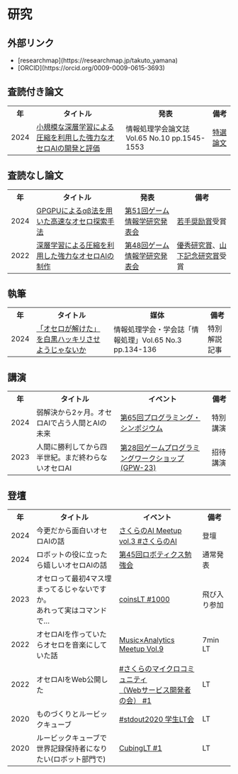 # 研究



## 外部リンク

<ul>
    <li>[researchmap](https://researchmap.jp/takuto_yamana)</li>
    <li>[ORCID](https://orcid.org/0009-0009-0615-3693)</li>
</ul>





## 査読付き論文

<div class="table_wrapper"><table>
<tbody><tr>
<th>年</th><th>タイトル</th><th>発表</th><th>備考</th></tr>
<tr>
<td>2024</td>
<td><a href="http://id.nii.ac.jp/1001/00239899/" target="_blank" el="”noopener" noreferrer”="">小規模な深層学習による圧縮を利用した強力なオセロAIの開発と評価</a></td>
<td>情報処理学会論文誌 Vol.65 No.10 pp.1545-1553</td>
<td><a href="https://www.ipsj.or.jp/award/ssp_award.html" target="_blank" el="”noopener" noreferrer”="">特選論文</a></td>
</tr>
</tbody></table></div>



## 査読なし論文
<div class="table_wrapper"><table>
<tbody><tr>
<th>年</th><th>タイトル</th><th>発表</th><th>備考</th></tr>
<tr>
<td>2024</td>
<td><a href="http://id.nii.ac.jp/1001/00232800/" target="_blank" el="”noopener" noreferrer”="">GPGPUによるαβ法を用いた高速なオセロ探索手法</a></td>
<td><a href="https://www.ipsj.or.jp/kenkyukai/event/gi51.html" target="_blank" el="”noopener" noreferrer”="">第51回ゲーム情報学研究発表会</a></td>
<td><a href="https://www.ipsj.or.jp/award/gi-award1.html" target="_blank" el="”noopener" noreferrer”="">若手奨励賞</a>受賞</td>
</tr>
<tr>
<td>2022</td>
<td><a href="http://id.nii.ac.jp/1001/00218627/" target="_blank" el="”noopener" noreferrer”="">深層学習による圧縮を利用した強力なオセロAIの制作</a></td>
<td><a href="https://www.ipsj.or.jp/kenkyukai/event/gi48.html" target="_blank" el="”noopener" noreferrer”="">第48回ゲーム情報学研究発表会</a></td>
<td><a href="https://www.ipsj.or.jp/award/gi-award2.html" target="_blank" el="”noopener" noreferrer”="">優秀研究賞</a>、<a href="https://www.ipsj.or.jp/award/yamashita2023.html" target="_blank" el="”noopener" noreferrer”="">山下記念研究賞</a>受賞</td>
</tr>
</tbody></table></div>



## 執筆
<div class="table_wrapper"><table>
<tbody><tr>
<th>年</th><th>タイトル</th><th>媒体</th><th>備考</th></tr>
<tr>
<td>2024</td>
<td><a href="https://note.com/ipsj/n/n86f6dbfbfc7a" target="_blank" el="”noopener" noreferrer”="">「オセロが解けた」を白黒ハッキリさせようじゃないか</a></td>
<td>情報処理学会・学会誌「情報処理」Vol.65 No.3 pp.134-136</td>
<td>特別解説記事</td>
</tr>
    </tbody></table></div>


## 講演
<div class="table_wrapper"><table>
<tbody><tr>
<th>年</th><th>タイトル</th><th>イベント</th><th>備考</th></tr>
<tr>
<tr>
<td>2024</td>
<td>弱解決から2ヶ月。オセロAIで占う人間とAIの未来</td>
<td><a href="https://prosym.org/65/" target="_blank" el="”noopener" noreferrer”="">第65回プログラミング・シンポジウム</a></td>
<td>特別講演</td>
</tr>
<tr>
<td>2023</td>
<td>人間に勝利してから四半世紀。まだ終わらないオセロAI</td>
<td><a href="https://www.gi-ipsj.org/gpw/2023/" target="_blank" el="”noopener" noreferrer”="">第28回ゲームプログラミングワークショップ (GPW-23)</a></td>
<td>招待講演</td>
</tr>
    </tbody></table></div>



## 登壇

<div class="table_wrapper"><table>
<tbody>
<tr><th>年</th><th>タイトル</th><th>イベント</th><th>備考</th></tr>
<tr>
<td>2024</td>
<td>今更だから面白いオセロAIの話</td>
<td><a href="https://sakura-tokyo.connpass.com/event/323089/" target="_blank" el="”noopener" noreferrer”="">さくらのAI Meetup vol.3 #さくらのAI</a></td>
<td>登壇</td>
</tr>
<tr>
<td>2024</td>
<td>ロボットの役に立ったら嬉しいオセロAIの話</td>
<td><a href="https://robosemi.connpass.com/event/309583/" target="_blank" el="”noopener" noreferrer”="">第45回ロボティクス勉強会</a></td>
<td>通常発表</td>
</tr>
<tr>
<td>2023</td>
<td>オセロって最初4マス埋まってるじゃないですか。<br>あれって実はコマンドで…</td>
<td><a href="https://amakubo.connpass.com/event/288675/" target="_blank" el="”noopener" noreferrer”="">coinsLT #1000</a></td>
<td>飛び入り参加</td>
</tr>
<tr>
<td>2022</td>
<td>オセロAIを作っていたらオセロを音楽にしていた話</td>
<td><a href="https://muana.connpass.com/event/259360/" target="_blank" el="”noopener" noreferrer”="">Music×Analytics Meetup Vol.9</a></td>
<td>7min LT</td>
</tr>
<tr>
<td>2022</td>
<td>オセロAIをWeb公開した</td>
<td><a href="https://sakura-tokyo.connpass.com/event/247955/" target="_blank" el="”noopener" noreferrer”="">#さくらのマイクロコミュニティ<br>（Webサービス開発者の会） #1</a></td>
<td>LT</td>
</tr>
<tr>
<td>2020</td>
<td>ものづくりとルービックキューブ</td>
<td><a href="https://joken-nuce.connpass.com/event/195933/" target="_blank" el="”noopener" noreferrer”="">#stdout2020 学生LT会</a></td>
<td>LT</td>
</tr>
<tr>
<td>2020</td>
<td>ルービックキューブで世界記録保持者になりたい(ロボット部門で)</td>
<td><a href="https://www.youtube.com/live/Xht3u3NunsQ?si=suxcCfYlv5-NhwsC" target="_blank" el="”noopener" noreferrer”="">CubingLT #1</a></td>
<td>LT</td>
</tr>
    </tbody></table></div>


